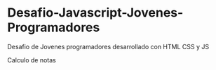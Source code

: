 # Desafio-Javascript-Jovenes-Programadores
Desafio de Jovenes programadores desarrollado con HTML CSS y JS

Calculo de notas
